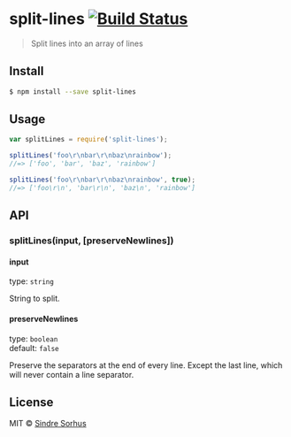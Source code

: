 # split-lines [![Build Status](https://travis-ci.org/sindresorhus/split-lines.svg?branch=master)](https://travis-ci.org/sindresorhus/split-lines)

> Split lines into an array of lines


## Install

```sh
$ npm install --save split-lines
```


## Usage

```js
var splitLines = require('split-lines');

splitLines('foo\r\nbar\r\nbaz\nrainbow');
//=> ['foo', 'bar', 'baz', 'rainbow']

splitLines('foo\r\nbar\r\nbaz\nrainbow', true);
//=> ['foo\r\n', 'bar\r\n', 'baz\n', 'rainbow']
```

## API

### splitLines(input, [preserveNewlines])

#### input

type: `string`

String to split.

#### preserveNewlines

type: `boolean`<br>
default: `false`

Preserve the separators at the end of every line. Except the last line, which will never contain a line separator.

## License

MIT © [Sindre Sorhus](https://sindresorhus.com)
